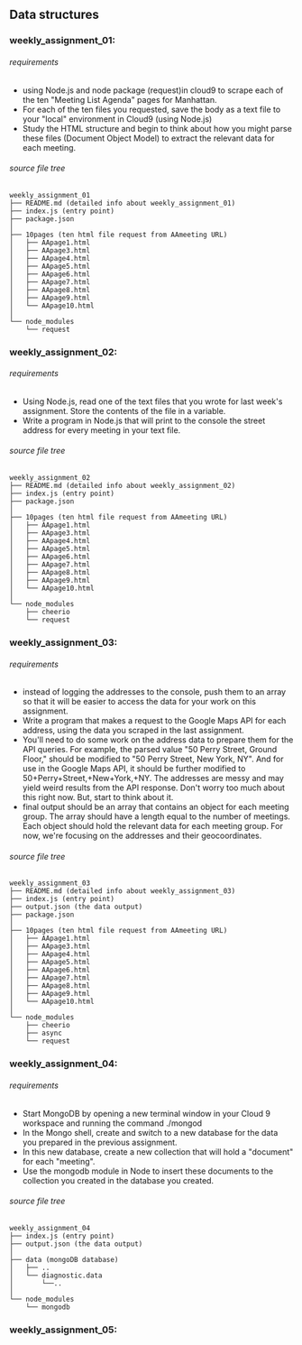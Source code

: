 ## Data structures

### weekly_assignment_01:
###### requirements
- using Node.js and node package (request)in cloud9 to scrape each of the ten "Meeting List Agenda" pages for Manhattan.
- For each of the ten files you requested, save the body as a text file to your "local" environment in Cloud9 (using Node.js)
- Study the HTML structure and begin to think about how you might parse these files (Document Object Model) to extract the relevant data for each meeting.

###### source file tree
```
weekly_assignment_01
├── README.md (detailed info about weekly_assignment_01)
├── index.js (entry point)
├── package.json
│
├── 10pages (ten html file request from AAmeeting URL)
│   ├── AApage1.html
│   ├── AApage3.html
│   ├── AApage4.html
│   ├── AApage5.html
│   ├── AApage6.html
│   ├── AApage7.html
│   ├── AApage8.html
│   ├── AApage9.html
│   └── AApage10.html
│
└── node_modules
    └── request
```
### weekly_assignment_02:

###### requirements
- Using Node.js, read one of the text files that you wrote for last week's assignment. Store the contents of the file in a variable.
- Write a program in Node.js that will print to the console the street address for every meeting in your text file.

###### source file tree
```
weekly_assignment_02
├── README.md (detailed info about weekly_assignment_02)
├── index.js (entry point)
├── package.json
│
├── 10pages (ten html file request from AAmeeting URL)
│   ├── AApage1.html
│   ├── AApage3.html
│   ├── AApage4.html
│   ├── AApage5.html
│   ├── AApage6.html
│   ├── AApage7.html
│   ├── AApage8.html
│   ├── AApage9.html
│   └── AApage10.html
│
└── node_modules
    ├── cheerio
    └── request
```
### weekly_assignment_03:

###### requirements
-  instead of logging the addresses to the console, push them to an array so that it will be easier to access the data for your work on this assignment.
- Write a program that makes a request to the Google Maps API for each address, using the data you scraped in the last assignment.
- You'll need to do some work on the address data to prepare them for the API queries. For example, the parsed value "50 Perry Street, Ground Floor," should be modified to "50 Perry Street, New York, NY". And for use in the Google Maps API, it should be further modified to 50+Perry+Street,+New+York,+NY. The addresses are messy and may yield weird results from the API response. Don't worry too much about this right now. But, start to think about it.
-  final output should be an array that contains an object for each meeting group. The array should have a length equal to the number of meetings. Each object should hold the relevant data for each meeting group. For now, we're focusing on the addresses and their geocoordinates.

###### source file tree
```
weekly_assignment_03
├── README.md (detailed info about weekly_assignment_03)
├── index.js (entry point)
├── output.json (the data output)
├── package.json
│
├── 10pages (ten html file request from AAmeeting URL)
│   ├── AApage1.html
│   ├── AApage3.html
│   ├── AApage4.html
│   ├── AApage5.html
│   ├── AApage6.html
│   ├── AApage7.html
│   ├── AApage8.html
│   ├── AApage9.html
│   └── AApage10.html
│
└── node_modules
    ├── cheerio
    ├── async
    └── request
```
### weekly_assignment_04:

###### requirements
- Start MongoDB by opening a new terminal window in your Cloud 9 workspace and running the command ./mongod
- In the Mongo shell, create and switch to a new database for the data you prepared in the previous assignment.
- In this new database, create a new collection that will hold a "document" for each "meeting".
- Use the mongodb module in Node to insert these documents to the collection you created in the database you created.

###### source file tree
```
weekly_assignment_04
├── index.js (entry point)
├── output.json (the data output)
│
├── data (mongoDB database)
│   ├── ..
│   └── diagnostic.data
│       └──..
│
└── node_modules
    └── mongodb
```
### weekly_assignment_05:
